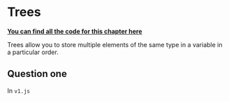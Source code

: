 # Trees

**[You can find all the code for this chapter here](https://github.com/africhild/algorithm-exercises/tree/main/trees)**

Trees allow you to store multiple elements of the same type in a variable in
a particular order.



## Question one


In `v1.js`

```js

```